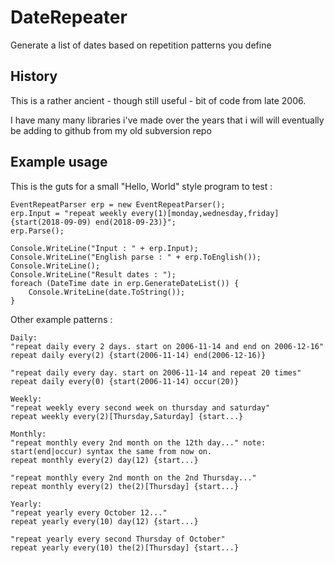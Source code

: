 # DateRepeater

Generate a list of dates based on repetition patterns you define

## History

This is a rather ancient - though still useful - bit of code from late 2006.

I have many many libraries i've made over the years that i will will eventually be adding to github from my old subversion repo

## Example usage

This is the guts for a small "Hello, World" style program to test : 

```
EventRepeatParser erp = new EventRepeatParser();
erp.Input = "repeat weekly every(1)[monday,wednesday,friday] {start(2018-09-09) end(2018-09-23)}";
erp.Parse();

Console.WriteLine("Input : " + erp.Input);
Console.WriteLine("English parse : " + erp.ToEnglish());
Console.WriteLine();
Console.WriteLine("Result dates : ");
foreach (DateTime date in erp.GenerateDateList()) {
	Console.WriteLine(date.ToString());
}
```

Other example patterns : 

```
Daily:
"repeat daily every 2 days. start on 2006-11-14 and end on 2006-12-16"
repeat daily every(2) {start(2006-11-14) end(2006-12-16)}

"repeat daily every day. start on 2006-11-14 and repeat 20 times"
repeat daily every(0) {start(2006-11-14) occur(20)}

Weekly:
"repeat weekly every second week on thursday and saturday"
repeat weekly every(2)[Thursday,Saturday] {start...}

Monthly:
"repeat monthly every 2nd month on the 12th day..." note: start(end|occur) syntax the same from now on.
repeat monthly every(2) day(12) {start...}

"repeat monthly every 2nd month on the 2nd Thursday..."
repeat monthly every(2) the(2)[Thursday] {start...}

Yearly:
"repeat yearly every October 12..."
repeat yearly every(10) day(12) {start...}

"repeat yearly every second Thursday of October"
repeat yearly every(10) the(2)[Thursday] {start...}
```

